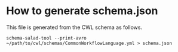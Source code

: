 # How to generate schema.json 

This file is generated from the CWL schema as follows.

```
schema-salad-tool --print-avro ~/path/to/cwl/schemas/CommonWorkflowLanguage.yml > schema.json
```
